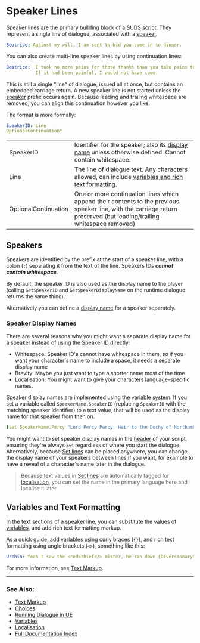# Speaker Lines

Speaker lines are the primary building block of a [SUDS script](ScriptReference.md).
They represent a single line of dialogue, associated with a [speaker](#speakers).

```yaml
Beatrice: Against my will, I am sent to bid you come in to dinner.
```

You can also create multi-line speaker lines by using continuation lines:

```yaml
Beatrice:  I took no more pains for those thanks than you take pains to thank me. 
           If it had been painful, I would not have come.
```

This is still a single "line" of dialogue, issued all at once, but contains an
embedded carriage return. A new speaker line is not started unless the 
[speaker](#speakers) prefix occurs again. Because leading and trailing whitespace are removed, 
you can align this continuation however you like.

The format is more formally:

```yaml
SpeakerID: Line
OptionalContinuation*
```
|||
|---------|---------|
| SpeakerID | Identifier for the speaker; also its [display name](#speaker-display-names) unless otherwise defined. Cannot contain whitespace. |
| Line | The line of dialogue text. Any characters allowed, can include [variables and rich text formatting](#variables-and-text-formatting).|
| OptionalContinuation | One or more continuation lines which append their contents to the previous speaker line, with the carriage return preserved (but leading/trailing whitespace removed)|


## Speakers

Speakers are identified by the prefix at the start of a speaker line, with a colon
(`:`) separating it from the text of the line. Speakers IDs ***cannot contain whitespace***.

By default, the speaker ID is also used as the display name to the player
(calling `GetSpeakerID` and `GetSpeakerDisplayName` on the runtime dialogue returns
the same thing). 

Alternatively you can define a [display name](#speaker-display-names) for a
speaker separately.

### Speaker Display Names

There are several reasons why you might want a separate display name for a speaker
instead of using the Speaker ID directly:

* Whitespace:
  Speaker ID's cannot have whitespace in them, so if you want your character's name
  to include a space, it needs a separate display name
* Brevity: Maybe you just want to type a shorter name most of the time
* Localisation: You might want to give your characters language-specific names.

Speaker display names are implemented using the [variable system](Variables.md).
If you set a variable called `SpeakerName.SpeakerID` (replacing `SpeakerID` with
the matching speaker identifier) to a text value, that will be used as the display name
for that speaker from then on.

```yaml
[set SpeakerName.Percy "Lord Percy Percy, Heir to the Duchy of Northumberland"]
```

You might want to set speaker display names in the [header](Header.md) of your script,
ensuring they're always set regardless of where you start the dialogue. Alternatively,
because [Set lines](SetLines.md) can be placed anywhere, you can change the 
display name of your speakers between lines if you want, for example to have a 
reveal of a character's name later in the dialogue.

> Because text values in [Set lines](SetLines.md) are automatically tagged for
> [localisation](Localisation.md), you can set the name in the primary language
> here and localise it later.


## Variables and Text Formatting

In the text sections of a speaker line, you can substitute the values of [variables](Variables.md), 
and add rich text formatting markup. 

As a quick guide, add variables using curly braces (`{}`), and rich text formatting 
using angle brackets (`<>`), something like this:

```yaml
Urchin: Yeah I saw the <red>thief</> mister, he ran down {DiversionaryStreetName}!
```

For more information, see [Text Markup](TextMarkup.md).

---

### See Also:
* [Text Markup](TextMarkup.md)
* [Choices](ChoiceLines.md)
* [Running Dialogue in UE](RunningDialogue.md)
* [Variables](Variables.md)
* [Localisation](Localisation.md)
* [Full Documentation Index](../Index.md)